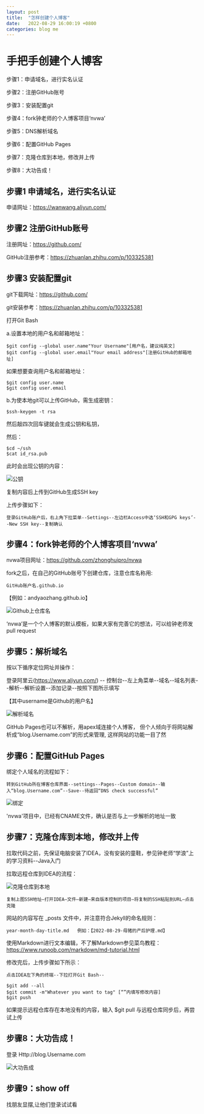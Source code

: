 ```yaml
---
layout: post
title:  "怎样创建个人博客"
date:   2022-08-29 16:00:19 +0800
categories: blog me
---
```

# 手把手创建个人博客

步骤1：申请域名，进行实名认证

步骤2：注册GitHub账号

步骤3：安装配置git

步骤4：fork钟老师的个人博客项目‘nvwa’

步骤5：DNS解析域名

步骤6：配置GitHub Pages

步骤7：克隆仓库到本地，修改并上传

步骤8：大功告成！

## 步骤1 申请域名，进行实名认证

申请网址：https://wanwang.aliyun.com/

## 步骤2 注册GitHub账号

注册网址：https://github.com/

GitHub注册参考：https://zhuanlan.zhihu.com/p/103325381

## 步骤3 安装配置git

git下载网址：https://github.com/

git安装参考：https://zhuanlan.zhihu.com/p/103325381

打开Git Bash

a.设置本地的用户名和邮箱地址：

    $git config --global user.name"Your Username"[用户名，建议纯英文] 
    $git config --global user.email"Your email address"[注册GitHub的邮箱地址]

如果想要查询用户名和邮箱地址：

    $git config user.name
    $git config user.email

b.为使本地git可以上传GitHub，需生成密钥：
       
    $ssh-keygen -t rsa
然后敲四次回车键就会生成公钥和私钥，

然后：
   
    $cd ~/ssh
    $cat id_rsa.pub

此时会出现公钥的内容：

![公钥](https://raw.githubusercontent.com/AndyAoZhang/AndyAoZhang.github.io/master/_posts/ImagesOf%E6%80%8E%E6%A0%B7%E4%BD%8E%E6%88%90%E6%9C%AC%E5%88%9B%E5%BB%BA%E4%B8%AA%E4%BA%BA%E5%8D%9A%E5%AE%A2/%E5%85%AC%E9%92%A5%E5%86%85%E5%AE%B9.png)

复制内容后上传到GitHub生成SSH key

上传步骤如下：
        
    登录GitHub账户后，右上角下拉菜单--Settings--左边栏Access中选‘SSH和GPG keys’--New SSH key--复制确认
## 步骤4：fork钟老师的个人博客项目‘nvwa’

nvwa项目网址：https://github.com/zhonghuipro/nvwa

fork之后，在自己的GitHub账号下创建仓库，注意仓库名称用:

    GitHub账户名.github.io

【例如：andyaozhang.github.io】

![Github上仓库名](https://raw.githubusercontent.com/AndyAoZhang/AndyAoZhang.github.io/master/_posts/ImagesOf%E6%80%8E%E6%A0%B7%E4%BD%8E%E6%88%90%E6%9C%AC%E5%88%9B%E5%BB%BA%E4%B8%AA%E4%BA%BA%E5%8D%9A%E5%AE%A2/GitHub%E4%B8%8A%E4%BB%93%E5%BA%93%E5%90%8D.png)


‘nvwa’是一个个人博客的默认模板，如果大家有完善它的想法，可以给钟老师发pull request

## 步骤5：解析域名

按以下循序定位网址并操作：

登录阿里云(https://www.aliyun.com/) -- 控制台--左上角菜单--域名--域名列表--解析--解析设置--添加记录--按照下图所示填写

【其中username是Github的用户名】

![解析域名](https://raw.githubusercontent.com/AndyAoZhang/AndyAoZhang.github.io/master/_posts/ImagesOf%E6%80%8E%E6%A0%B7%E4%BD%8E%E6%88%90%E6%9C%AC%E5%88%9B%E5%BB%BA%E4%B8%AA%E4%BA%BA%E5%8D%9A%E5%AE%A2/%E8%A7%A3%E6%9E%90%E5%9F%9F%E5%90%8D%E7%95%8C%E9%9D%A2.png)


GitHub Pages也可以不解析，用apex域连接个人博客， 
但个人倾向于将网站解析成“blog.Username.com”的形式来管理,
这样网站的功能一目了然

## 步骤6：配置GitHub Pages

绑定个人域名的流程如下：

    转到GitHub所在博客仓库界面--settings--Pages--Custom domain--输入“blog.Username.com”--Save--待返回“DNS check successful”

![绑定](https://raw.githubusercontent.com/AndyAoZhang/AndyAoZhang.github.io/master/_posts/ImagesOf%E6%80%8E%E6%A0%B7%E4%BD%8E%E6%88%90%E6%9C%AC%E5%88%9B%E5%BB%BA%E4%B8%AA%E4%BA%BA%E5%8D%9A%E5%AE%A2/%E5%9F%9F%E5%90%8D%E7%BB%91%E5%AE%9Agithub.png)


'nvwa'项目中，已经有CNAME文件，确认是否与上一步解析的地址一致


## 步骤7：克隆仓库到本地，修改并上传

拉取代码之前，先保证电脑安装了IDEA，没有安装的童鞋，参见钟老师“学浪”上的学习资料--Java入门

拉取远程仓库到IDEA的流程：

![克隆仓库到本地](https://raw.githubusercontent.com/AndyAoZhang/AndyAoZhang.github.io/master/_posts/ImagesOf%E6%80%8E%E6%A0%B7%E4%BD%8E%E6%88%90%E6%9C%AC%E5%88%9B%E5%BB%BA%E4%B8%AA%E4%BA%BA%E5%8D%9A%E5%AE%A2/%E5%85%8B%E9%9A%86%E4%BB%93%E5%BA%93%E5%88%B0%E6%9C%AC%E5%9C%B0.png)



    复制上图SSH地址–打开IDEA–文件–新建–来自版本控制的项目–将复制的SSH粘贴到URL–点击克隆


网站的内容写在 _posts 文件中，并注意符合Jekyll的命名规则：

    year-month-day-title.md   例如：【2022-08-29-母猪的产后护理.md】

使用Markdown进行文本编辑，不了解Markdown参见菜鸟教程：https://www.runoob.com/markdown/md-tutorial.html

修改完后，上传步骤如下所示：

    点击IDEA左下角的终端--下拉打开Git Bash--

    $git add --all
    $git commit -m"Whatever you want to tag" [“”内填写修改内容]
    $git push

如果提示远程仓库存在本地没有的内容，输入
    $git pull
与远程仓库同步后，再尝试上传

## 步骤8：大功告成！

登录 Http://blog.Username.com

![大功告成](https://raw.githubusercontent.com/AndyAoZhang/AndyAoZhang.github.io/master/_posts/ImagesOf%E6%80%8E%E6%A0%B7%E4%BD%8E%E6%88%90%E6%9C%AC%E5%88%9B%E5%BB%BA%E4%B8%AA%E4%BA%BA%E5%8D%9A%E5%AE%A2/%E5%A4%A7%E5%8A%9F%E5%91%8A%E6%88%90%E5%8D%9A%E5%AE%A2%E7%95%8C%E9%9D%A2.png)

## 步骤9：show off
找朋友显摆,让他们登录试试看



